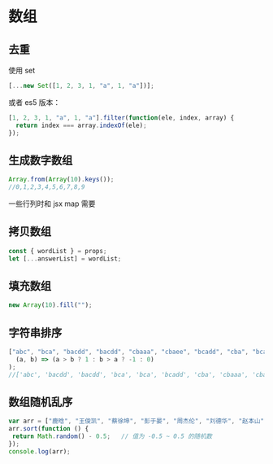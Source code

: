 # 数组

## 去重

使用 set

```js
[...new Set([1, 2, 3, 1, "a", 1, "a"])];
```

或者 es5 版本：

```js
[1, 2, 3, 1, "a", 1, "a"].filter(function(ele, index, array) {
  return index === array.indexOf(ele);
});
```

## 生成数字数组

```js
Array.from(Array(10).keys());
//0,1,2,3,4,5,6,7,8,9
```

一些行列时和 jsx map 需要

## 拷贝数组

```js
const { wordList } = props;
let [...answerList] = wordList;
```

## 填充数组

```js
new Array(10).fill("");
```

## 字符串排序

```js
["abc", "bca", "bacdd", "bacdd", "cbaaa", "cbaee", "bcadd", "cba", "bca"].sort(
  (a, b) => (a > b ? 1 : b > a ? -1 : 0)
);
//['abc', 'bacdd', 'bacdd', 'bca', 'bca', 'bcadd', 'cba', 'cbaaa', 'cbaee']
```


## 数组随机乱序

``` js
var arr = ["鹿晗", "王俊凯", "蔡徐坤", "彭于晏", "周杰伦", "刘德华", "赵本山"];
arr.sort(function () {
 return Math.random() - 0.5;   // 值为 -0.5 ~ 0.5 的随机数
});
console.log(arr);
```
